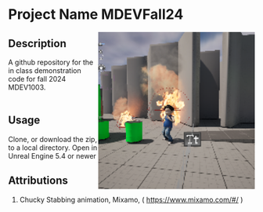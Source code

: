 # Project Name  MDEVFall24
<img src="Saved/AutoScreenshot.png" width="320"  align="right" />

## Description

A github repository for the in class demonstration code for fall 2024 MDEV1003. <br><br> 
 
## Usage
Clone, or download the zip, to a local directory. Open in Unreal Engine 5.4 or newer

## Attributions
1. Chucky Stabbing animation, Mixamo, ( https://www.mixamo.com/#/ )






